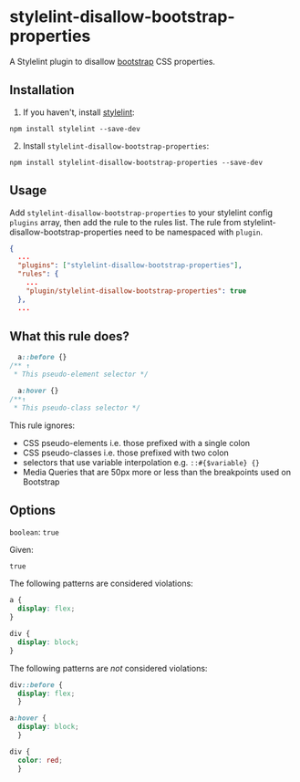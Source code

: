 # stylelint-disallow-bootstrap-properties

A Stylelint plugin to disallow [bootstrap](https://getbootstrap.com/) CSS properties.

## Installation

1. If you haven't, install [stylelint](https://stylelint.io/):

```
npm install stylelint --save-dev
```

2.  Install `stylelint-disallow-bootstrap-properties`:

```
npm install stylelint-disallow-bootstrap-properties --save-dev
```

## Usage

Add `stylelint-disallow-bootstrap-properties` to your stylelint config `plugins` array, then add the rule to the rules list. The rule from stylelint-disallow-bootstrap-properties need to be namespaced with `plugin`.

```json
{
  ...
  "plugins": ["stylelint-disallow-bootstrap-properties"],
  "rules": {
    ...
    "plugin/stylelint-disallow-bootstrap-properties": true
  },
  ...
```

## What this rule does?

<!-- prettier-ignore -->
```css
  a::before {}
/** ↑
 * This pseudo-element selector */

  a:hover {}
/**↑
 * This pseudo-class selector */
```

This rule ignores:

- CSS pseudo-elements i.e. those prefixed with a single colon
- CSS pseudo-classes i.e. those prefixed with two colon
- selectors that use variable interpolation e.g. `::#{$variable} {}`
- Media Queries that are 50px more or less than the breakpoints used on Bootstrap

## Options

`boolean`: `true`

Given:

```
true
```

The following patterns are considered violations:

<!-- prettier-ignore -->
```css
a {
  display: flex;
}
```

<!-- prettier-ignore -->
```css
div {
  display: block;
}
```

The following patterns are _not_ considered violations:

<!-- prettier-ignore -->
```css
div::before {
  display: flex;
  }
```

<!-- prettier-ignore -->
```css
a:hover {
  display: block;
  }
```

<!-- prettier-ignore -->
```css
div {
  color: red;
  }
```
